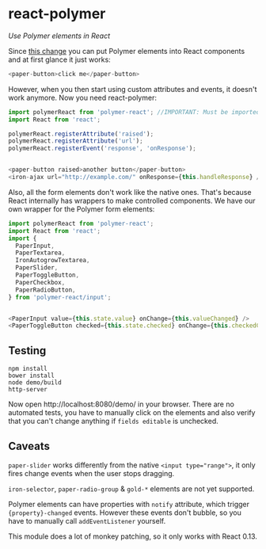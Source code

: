 # react-polymer

*Use Polymer elements in React*

Since [this change](https://github.com/facebook/react/pull/1551) you can put
Polymer elements into React components and at first glance it just works:

```js
<paper-button>click me</paper-button>
```

However, when you then start using custom attributes and events, it doesn't work
anymore.
Now you need react-polymer:

```js
import polymerReact from 'polymer-react'; //IMPORTANT: Must be imported before React.
import React from 'react';

polymerReact.registerAttribute('raised');
polymerReact.registerAttribute('url');
polymerReact.registerEvent('response', 'onResponse');


<paper-button raised>another button</paper-button>
<iron-ajax url="http://example.com/" onResponse={this.handleResponse} />
```

Also, all the form elements don't work like the native ones.
That's because React internally has wrappers to make controlled components.
We have our own wrapper for the Polymer form elements:

```js
import polymerReact from 'polymer-react';
import React from 'react';
import {
  PaperInput,
  PaperTextarea,
  IronAutogrowTextarea,
  PaperSlider,
  PaperToggleButton,
  PaperCheckbox,
  PaperRadioButton,
} from 'polymer-react/input';


<PaperInput value={this.state.value} onChange={this.valueChanged} />
<PaperToggleButton checked={this.state.checked} onChange={this.checkedChange} />
```

## Testing

```shell
npm install
bower install
node demo/build
http-server
```

Now open http://localhost:8080/demo/ in your browser.
There are no automated tests, you have to manually click on the elements and
also verify that you can't change anything if `fields editable` is unchecked.

## Caveats

`paper-slider` works differently from the native `<input type="range">`, it only
fires change events when the user stops dragging.

`iron-selector`, `paper-radio-group` & `gold-*` elements are not yet supported.

Polymer elements can have properties with `notify` attribute, which trigger
`{property}-changed` events. However these events don't bubble, so you have to
manually call `addEventListener` yourself.

This module does a lot of monkey patching, so it only works with React 0.13.
